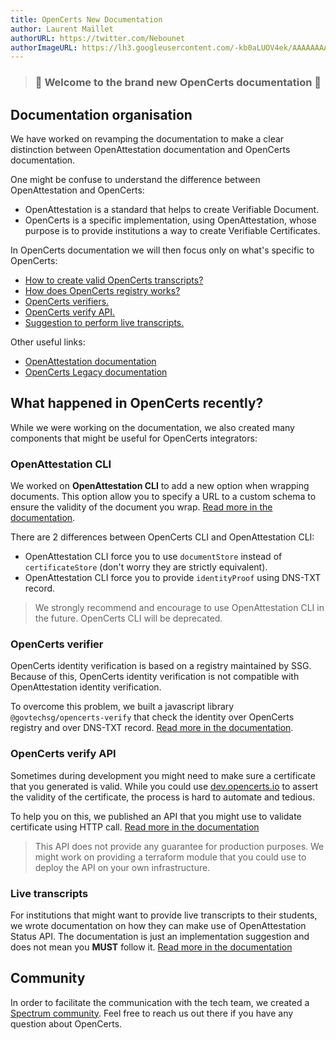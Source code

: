 ```yaml
---
title: OpenCerts New Documentation
author: Laurent Maillet
authorURL: https://twitter.com/Nebounet
authorImageURL: https://lh3.googleusercontent.com/-kb0aLUOV4ek/AAAAAAAAAAI/AAAAAAAAAAA/AKF05nAdhdRMUzxqvrX-aSDCkiILApv-pQ.CMID/s192-c/photo.jpg
---
```


<blockquote>
  <h3 class="center">🎉 Welcome to the brand new OpenCerts documentation 🎉</h3>
</blockquote>

## Documentation organisation

We have worked on revamping the documentation to make a clear distinction between OpenAttestation documentation and OpenCerts documentation.

One might be confuse to understand the difference between OpenAttestation and OpenCerts:

- OpenAttestation is a standard that helps to create Verifiable Document.
- OpenCerts is a specific implementation, using OpenAttestation, whose purpose is to provide institutions a way to create Verifiable Certificates.

In OpenCerts documentation we will then focus only on what's specific to OpenCerts:

- [How to create valid OpenCerts transcripts?](/docs/transcripts)
- [How does OpenCerts registry works?](/docs/registry)
- [OpenCerts verifiers.](/docs/verifier)
- [OpenCerts verify API.](/docs/api/verify)
- [Suggestion to perform live transcripts.](/docs/api/status)

Other useful links:

- [OpenAttestation documentation](http://openattestation.com/)
- [OpenCerts Legacy documentation](/v1)

## What happened in OpenCerts recently?

While we were working on the documentation, we also created many components that might be useful for OpenCerts integrators:

### OpenAttestation CLI

We worked on **OpenAttestation CLI** to add a new option when wrapping documents. This option allow you to specify a URL to a custom schema to ensure the validity of the document you wrap. [Read more in the documentation](/docs/transcripts).

There are 2 differences between OpenCerts CLI and OpenAttestation CLI:

- OpenAttestation CLI force you to use `documentStore` instead of `certificateStore` (don't worry they are strictly equivalent).
- OpenAttestation CLI force you to provide `identityProof` using DNS-TXT record.

> We strongly recommend and encourage to use OpenAttestation CLI in the future. OpenCerts CLI will be deprecated.

### OpenCerts verifier

OpenCerts identity verification is based on a registry maintained by SSG. Because of this, OpenCerts identity verification is not compatible with OpenAttestation identity verification.

To overcome this problem, we built a javascript library `@govtechsg/opencerts-verify` that check the identity over OpenCerts registry and over DNS-TXT record. [Read more in the documentation](/docs/verifier).

### OpenCerts verify API

Sometimes during development you might need to make sure a certificate that you generated is valid. While you could use [dev.opencerts.io](https://dev.opencerts.io) to assert the validity of the certificate, the process is hard to automate and tedious.

To help you on this, we published an API that you might use to validate certificate using HTTP call. [Read more in the documentation](/docs/api/verify)

> This API does not provide any guarantee for production purposes. We might work on providing a terraform module that you could use to deploy the API on your own infrastructure.

### Live transcripts

For institutions that might want to provide live transcripts to their students, we wrote documentation on how they can make use of OpenAttestation Status API. The documentation is just an implementation suggestion and does not mean you **MUST** follow it. [Read more in the documentation](/docs/api/status)

## Community

In order to facilitate the communication with the tech team, we created a [Spectrum community](https://spectrum.chat/openattestation/opencerts?tab=posts). Feel free to reach us out there if you have any question about OpenCerts.
